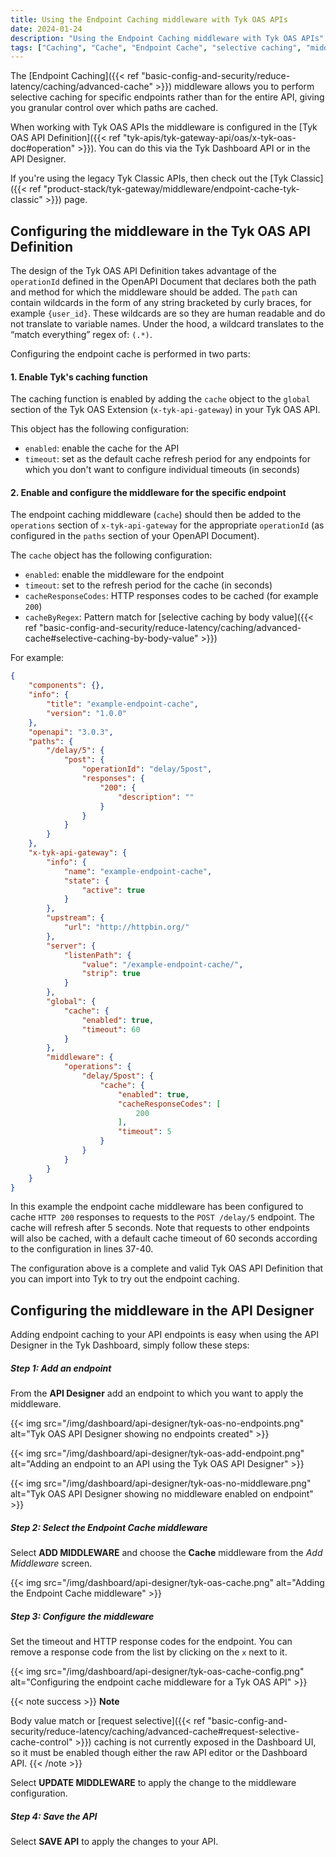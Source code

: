 ```yaml
---
title: Using the Endpoint Caching middleware with Tyk OAS APIs
date: 2024-01-24
description: "Using the Endpoint Caching middleware with Tyk OAS APIs"
tags: ["Caching", "Cache", "Endpoint Cache", "selective caching", "middleware", "per-endpoint", "Tyk OAS"]
---
```


The [Endpoint Caching]({{< ref "basic-config-and-security/reduce-latency/caching/advanced-cache" >}}) middleware allows you to perform selective caching for specific endpoints rather than for the entire API, giving you granular control over which paths are cached.

When working with Tyk OAS APIs the middleware is configured in the [Tyk OAS API Definition]({{< ref "tyk-apis/tyk-gateway-api/oas/x-tyk-oas-doc#operation" >}}). You can do this via the Tyk Dashboard API or in the API Designer.

If you're using the legacy Tyk Classic APIs, then check out the [Tyk Classic]({{< ref "product-stack/tyk-gateway/middleware/endpoint-cache-tyk-classic" >}}) page.

## Configuring the middleware in the Tyk OAS API Definition

The design of the Tyk OAS API Definition takes advantage of the `operationId` defined in the OpenAPI Document that declares both the path and method for which the middleware should be added. The `path` can contain wildcards in the form of any string bracketed by curly braces, for example `{user_id}`. These wildcards are so they are human readable and do not translate to variable names. Under the hood, a wildcard translates to the “match everything” regex of: `(.*)`.

Configuring the endpoint cache is performed in two parts:

#### 1. Enable Tyk's caching function

The caching function is enabled by adding the `cache` object to the `global` section of the Tyk OAS Extension (`x-tyk-api-gateway`) in your Tyk OAS API.

This object has the following configuration:
 - `enabled`: enable the cache for the API
 - `timeout`: set as the default cache refresh period for any endpoints for which you don't want to configure individual timeouts (in seconds) 

#### 2. Enable and configure the middleware for the specific endpoint

The endpoint caching middleware (`cache`) should then be added to the `operations` section of `x-tyk-api-gateway` for the appropriate `operationId` (as configured in the `paths` section of your OpenAPI Document).

The `cache` object has the following configuration:
- `enabled`: enable the middleware for the endpoint
- `timeout`: set to the refresh period for the cache (in seconds)
- `cacheResponseCodes`: HTTP responses codes to be cached (for example `200`)
- `cacheByRegex`: Pattern match for [selective caching by body value]({{< ref "basic-config-and-security/reduce-latency/caching/advanced-cache#selective-caching-by-body-value" >}})

For example:
```json {hl_lines=["37-40", "45-51"],linenos=true, linenostart=1}
{
    "components": {},
    "info": {
        "title": "example-endpoint-cache",
        "version": "1.0.0"
    },
    "openapi": "3.0.3",
    "paths": {
        "/delay/5": {
            "post": {
                "operationId": "delay/5post",
                "responses": {
                    "200": {
                        "description": ""
                    }
                }
            }
        }
    },
    "x-tyk-api-gateway": {
        "info": {
            "name": "example-endpoint-cache",
            "state": {
                "active": true
            }
        },
        "upstream": {
            "url": "http://httpbin.org/"
        },
        "server": {
            "listenPath": {
                "value": "/example-endpoint-cache/",
                "strip": true
            }
        },
        "global": {
            "cache": {
                "enabled": true,
                "timeout": 60
            }
        },
        "middleware": {
            "operations": {
                "delay/5post": {
                    "cache": {
                        "enabled": true,
                        "cacheResponseCodes": [
                            200
                        ],
                        "timeout": 5
                    }
                }
            }
        }
    }
}
```

In this example the endpoint cache middleware has been configured to cache `HTTP 200` responses to requests to the `POST /delay/5` endpoint. The cache will refresh after 5 seconds. Note that requests to other endpoints will also be cached, with a default cache timeout of 60 seconds according to the configuration in lines 37-40.

The configuration above is a complete and valid Tyk OAS API Definition that you can import into Tyk to try out the endpoint caching.

## Configuring the middleware in the API Designer

Adding endpoint caching to your API endpoints is easy when using the API Designer in the Tyk Dashboard, simply follow these steps:

##### Step 1: Add an endpoint

From the **API Designer** add an endpoint to which you want to apply the middleware.

{{< img src="/img/dashboard/api-designer/tyk-oas-no-endpoints.png" alt="Tyk OAS API Designer showing no endpoints created" >}}

{{< img src="/img/dashboard/api-designer/tyk-oas-add-endpoint.png" alt="Adding an endpoint to an API using the Tyk OAS API Designer" >}}

{{< img src="/img/dashboard/api-designer/tyk-oas-no-middleware.png" alt="Tyk OAS API Designer showing no middleware enabled on endpoint" >}}

##### Step 2: Select the Endpoint Cache middleware

Select **ADD MIDDLEWARE** and choose the **Cache** middleware from the *Add Middleware* screen.

{{< img src="/img/dashboard/api-designer/tyk-oas-cache.png" alt="Adding the Endpoint Cache middleware" >}}

##### Step 3: Configure the middleware

Set the timeout and HTTP response codes for the endpoint. You can remove a response code from the list by clicking on the `x` next to it.

{{< img src="/img/dashboard/api-designer/tyk-oas-cache-config.png" alt="Configuring the endpoint cache middleware for a Tyk OAS API" >}}

{{< note success >}}
**Note**  

Body value match or [request selective]({{< ref "basic-config-and-security/reduce-latency/caching/advanced-cache#request-selective-cache-control" >}}) caching is not currently exposed in the Dashboard UI, so it must be enabled though either the raw API editor or the Dashboard API. 
{{< /note >}}

Select **UPDATE MIDDLEWARE** to apply the change to the middleware configuration.

##### Step 4: Save the API

Select **SAVE API** to apply the changes to your API.

